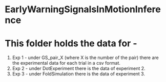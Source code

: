 # EarlyWarningSignalsInMotionInference
# This folder holds the data for - 
1. Exp 1 - under GS_pair_X (where X is the number of the pair) there are the experimental data for each trial in a csv format.
2. Exp 2 - under DotExperiment there is the data of experiment 2.
3. Exp 3 - under FoldSimulation there is the data of experiment 3.
